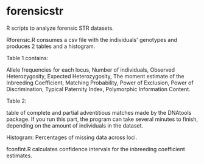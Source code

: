 forensicstr
===========

R scripts to analyze forensic STR datasets. 

Rforensic.R consumes a csv file with the individuals' genotypes and produces 2 tables and a histogram.

Table 1 contains:

Allele frequencies for each locus,
Number of individuals,
Observed Heterozygosity,
Expected Heterozygosity,
The moment estimate of the Inbreeding Coefficient,
Matching Probability,
Power of Exclusion,
Power of Discrimination,
Typical Paternity Index,
Polymorphic Information Content.

Table 2:

table of complete and partial adventitious matches made by the DNAtools package. If you run this part, the program can take several minutes to finish, depending on the amount of individuals in the dataset.

Histogram:
Percentages of missing data across loci.

fconfint.R calculates confidence intervals for the inbreeding coefficient estimates.
 
